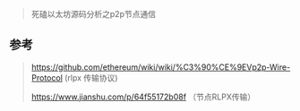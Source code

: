 > 死磕以太坊源码分析之p2p节点通信













## 参考

> https://github.com/ethereum/wiki/wiki/%C3%90%CE%9EVp2p-Wire-Protocol (rlpx 传输协议)
>
> https://www.jianshu.com/p/64f55172b08f （节点RLPX传输）